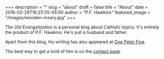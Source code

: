 +++
description = ""
slug = "about"
draft = false
title = "About"
date = 2016-02-29T16:25:55-05:00
author = "P.F. Hawkins"
featured_image = "/images/wooden-rosary.jpg"
+++

_The Old Evangelization_ is a personal blog about Catholic topics. It's entirely the product of P.F. Hawkins. He's just a husband and father. 

Apart from this blog, his writing has also appeared at [One Peter Five](https://www.onepeterfive.com/author/pfhawkins/).

The best way to get a hold of him is on the [contact
page](https://theoldevangelization.com/contact).

